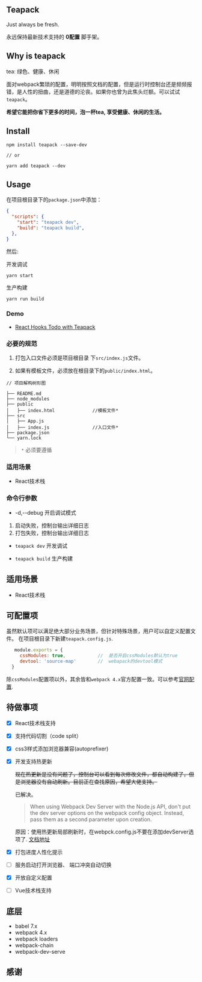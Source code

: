 ## Teapack

Just always be fresh.

永远保持最新技术支持的 **0配置** 脚手架。

## Why is teapack

tea: 绿色、健康、休闲

面对webpack繁琐的配置，明明按照文档的配置，但是运行时控制台还是频频报错，是人性的扭曲，还是道德的沦丧。如果你也曾为此焦头烂额。可以试试`teapack`。

**希望它能把你省下更多的时间，泡一杯tea, 享受健康、休闲的生活。**

## Install

```
npm install teapack --save-dev

// or

yarn add teapack --dev
```

## Usage
在项目根目录下的`package.json`中添加：
```json
{
  "scripts": {
    "start": "teapack dev",
    "build": "teapack build",
  },
}
```
然后:

开发调试
```
yarn start
```

生产构建
```
yarn run build
```

### Demo

- [React Hooks Todo with Teapack](https://github.com/Andesome/react-hooks-todo)

### 必要的规范
1. 打包入口文件必须是项目根目录 下`src/index.js`文件。

2. 如果有模板文件，必须放在根目录下的`public/index.html`。

```
// 项目解构树形图

├── README.md
├── node_modules
├── public
│   ├── index.html				//模板文件*
├── src
│   ├── App.js
│   ├── index.js				//入口文件*
├── package.json
└── yarn.lock		   
```

> `*` 必须要遵循

### 适用场景
- React技术栈

### 命令行参数
- -d,--debug  开启调试模式

1. 启动失败，控制台输出详细日志
2. 打包失败，控制台输出详细日志

- `teapack dev` 开发调试

- `teapack build`  生产构建

## 适用场景
- React技术栈

## 可配置项
虽然默认项可以满足绝大部分业务场景，但针对特殊场景，用户可以自定义配置文件。
在项目根目录下新建`teapack.config.js`.
```js
   module.exports = {
     cssModules: true,            //  是否开启cssModules默认为true
     devtool: 'source-map'        //  webapack的devtool模式
  }
```
除`cssModules`配置项以外，其余皆和`webpack 4.x`官方配置一致。可以参考[官网配置](https://webpack.js.org/concepts).

## 待做事项
- [x] React技术栈支持

- [x] 支持代码切割（code split）

- [x] css3样式添加浏览器兼容(autoprefixer)

- [x] 开发支持热更新 

   ~~现在热更新是没有问题了，控制台可以看到每次修改文件，都自动构建了，但是浏览器没有自动刷新。目前正在查找原因，希望大佬支持。~~

   已解决。

   > When using Webpack Dev Server with the Node.js API, don't put the dev server options on the webpack config object. Instead, pass them as a second parameter upon creation.
   
   原因：使用热更新局部刷新时，在webpck.config.js不要在添加devServer选项了. [文档地址](https://webpack.js.org/guides/hot-module-replacement/#via-the-nodejs-api)

- [x] 打包进度人性化提示

- [ ]  服务启动打开浏览器、 端口冲突自动切换 

- [x] 开放自定义配置

- [ ] Vue技术栈支持


## 底层

- babel 7.x
- webpack 4.x
- webpack loaders
- webpack-chain
- webpack-dev-serve



## 感谢



